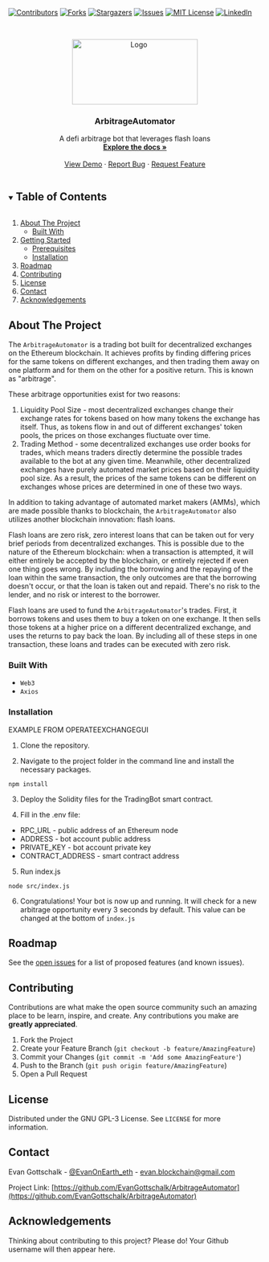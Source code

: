 [![Contributors][contributors-shield]][contributors-url]
[![Forks][forks-shield]][forks-url]
[![Stargazers][stars-shield]][stars-url]
[![Issues][issues-shield]][issues-url]
[![MIT License][license-shield]][license-url]
[![LinkedIn][linkedin-shield]][linkedin-url]



<!-- PROJECT LOGO -->
<br />
<p align="center">
  <a href="https://github.com/EvanGottschalk/ArbitrageAutomator">
    <img src="images/logo.png" alt="Logo" width="250" height="130">
  </a>

  <h3 align="center">ArbitrageAutomator</h3>

  <p align="center">
    A defi arbitrage bot that leverages flash loans
    <br />
    <a href="https://github.com/EvanGottschalk/ArbitrageAutomator"><strong>Explore the docs »</strong></a>
    <br />
    <br />
    <a href="https://github.com/EvanGottschalk/ArbitrageAutomator">View Demo</a>
    ·
    <a href="https://github.com/EvanGottschalk/ArbitrageAutomator/issues">Report Bug</a>
    ·
    <a href="https://github.com/EvanGottschalk/ArbitrageAutomator/issues">Request Feature</a>
  </p>
</p>



<!-- TABLE OF CONTENTS -->
<details open="open">
  <summary><h2 style="display: inline-block">Table of Contents</h2></summary>
  <ol>
    <li>
      <a href="#about-the-project">About The Project</a>
      <ul>
        <li><a href="#built-with">Built With</a></li>
      </ul>
    </li>
    <li>
      <a href="#getting-started">Getting Started</a>
      <ul>
        <li><a href="#prerequisites">Prerequisites</a></li>
        <li><a href="#installation">Installation</a></li>
      </ul>
    </li>
    <li><a href="#roadmap">Roadmap</a></li>
    <li><a href="#contributing">Contributing</a></li>
    <li><a href="#license">License</a></li>
    <li><a href="#contact">Contact</a></li>
    <li><a href="#acknowledgements">Acknowledgements</a></li>
  </ol>
</details>



<!-- ABOUT THE PROJECT -->
## About The Project

The `ArbitrageAutomator` is a trading bot built for decentralized exchanges on the Ethereum blockchain. It achieves profits by finding differing prices for the same tokens on different exchanges, and then trading them away on one platform and for them on the other for a positive return. This is known as "arbitrage".

These arbitrage opportunities exist for two reasons:
1. Liquidity Pool Size - most decentralized exchanges change their exchange rates for tokens based on how many tokens the exchange has itself. Thus, as tokens flow in and out of different exchanges' token pools, the prices on those exchanges fluctuate over time.
2. Trading Method - some decentralized exchanges use order books for trades, which means traders directly determine the possible trades available to the bot at any given time. Meanwhile, other decentralized exchanges have purely automated market prices based on their liquidity pool size. As a result, the prices of the same tokens can be different on exchanges whose prices are determined in one of these two ways.

In addition to taking advantage of automated market makers (AMMs), which are made possible thanks to blockchain, the `ArbitrageAutomator` also utilizes another blockchain innovation: flash loans.

Flash loans are zero risk, zero interest loans that can be taken out for very brief periods from decentralized exchanges. This is possible due to the nature of the Ethereum blockchain: when a transaction is attempted, it will either entirely be accepted by the blockchain, or entirely rejected if even one thing goes wrong. By including the borrowing and the repaying of the loan within the same transaction, the only outcomes are that the borrowing doesn't occur, or that the loan is taken out and repaid. There's no risk to the lender, and no risk or interest to the borrower.

Flash loans are used to fund the `ArbitrageAutomator`'s trades. First, it borrows tokens and uses them to buy a token on one exchange. It then sells those tokens at a higher price on a different decentralized exchange, and uses the returns to pay back the loan. By including all of these steps in one transaction, these loans and trades can be executed with zero risk.

### Built With

- `Web3`
- `Axios`


<!-- GETTING STARTED -->
### Installation

EXAMPLE FROM OPERATEEXCHANGEGUI

1. Clone the repository.

2. Navigate to the project folder in the command line and install the necessary packages.

```
npm install
```

3. Deploy the Solidity files for the TradingBot smart contract.

4. Fill in the .env file:
  * RPC_URL - public address of an Ethereum node
  * ADDRESS - bot account public address
  * PRIVATE_KEY - bot account private key
  * CONTRACT_ADDRESS - smart contract address

5. Run index.js

```
node src/index.js
```

6. Congratulations! Your bot is now up and running. It will check for a new arbitrage opportunity every 3 seconds by default. This value can be changed at the bottom of `index.js`


<!-- ROADMAP -->
## Roadmap

See the [open issues](https://github.com/EvanGottschalk/ArbitrageAutomator/issues) for a list of proposed features (and known issues).


<!-- CONTRIBUTING -->
## Contributing

Contributions are what make the open source community such an amazing place to be learn, inspire, and create. Any contributions you make are **greatly appreciated**.

1. Fork the Project
2. Create your Feature Branch (`git checkout -b feature/AmazingFeature`)
3. Commit your Changes (`git commit -m 'Add some AmazingFeature'`)
4. Push to the Branch (`git push origin feature/AmazingFeature`)
5. Open a Pull Request



<!-- LICENSE -->
## License

Distributed under the GNU GPL-3 License. See `LICENSE` for more information.



<!-- CONTACT -->
## Contact

Evan Gottschalk - [@EvanOnEarth_eth](https://twitter.com/EvanOnEarth_eth) - evan.blockchain@gmail.com

Project Link: [https://github.com/EvanGottschalk/ArbitrageAutomator](https://github.com/EvanGottschalk/ArbitrageAutomator)



<!-- ACKNOWLEDGEMENTS -->
## Acknowledgements

Thinking about contributing to this project? Please do! Your Github username will then appear here.





<!-- MARKDOWN LINKS & IMAGES -->
<!-- https://www.markdownguide.org/basic-syntax/#reference-style-links -->
[contributors-shield]: https://img.shields.io/github/contributors/EvanGottschalk/ArbitrageAutomator.svg?style=for-the-badge
[contributors-url]: https://github.com/EvanGottschalk/ArbitrageAutomator/graphs/contributors
[forks-shield]: https://img.shields.io/github/forks/EvanGottschalk/ArbitrageAutomator.svg?style=for-the-badge
[forks-url]: https://github.com/EvanGottschalk/ArbitrageAutomator/network/members
[stars-shield]: https://img.shields.io/github/stars/EvanGottschalk/ArbitrageAutomator.svg?style=for-the-badge
[stars-url]: https://github.com/EvanGottschalk/ArbitrageAutomator/stargazers
[issues-shield]: https://img.shields.io/github/issues/EvanGottschalk/ArbitrageAutomator.svg?style=for-the-badge
[issues-url]: https://github.com/EvanGottschalk/ArbitrageAutomator/issues
[license-shield]: https://img.shields.io/github/license/EvanGottschalk/ArbitrageAutomator.svg?style=for-the-badge
[license-url]: https://github.com/EvanGottschalk/ArbitrageAutomator/blob/master/LICENSE.txt
[linkedin-shield]: https://img.shields.io/badge/-LinkedIn-black.svg?style=for-the-badge&logo=linkedin&colorB=555
[linkedin-url]: https://linkedin.com/in/EvanGottschalk
